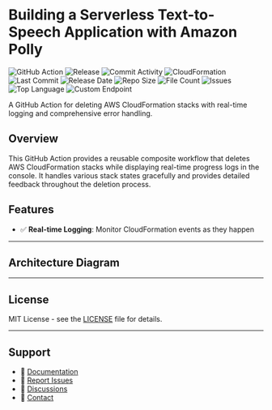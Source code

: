 # Building a Serverless Text-to-Speech Application with Amazon Polly

![GitHub Action](https://img.shields.io/badge/GitHub-Action-blue?logo=github)&nbsp;![Release](https://github.com/subhamay-bhattacharyya/2101-gen-ai-cft/actions/workflows/release.yaml/badge.svg)&nbsp;![Commit Activity](https://img.shields.io/github/commit-activity/t/subhamay-bhattacharyya/2101-gen-ai-cft)&nbsp;![CloudFormation](https://img.shields.io/badge/AWS-CloudFormation-orange?logo=amazonaws)&nbsp;![Last Commit](https://img.shields.io/github/last-commit/subhamay-bhattacharyya/2101-gen-ai-cft)&nbsp;![Release Date](https://img.shields.io/github/release-date/subhamay-bhattacharyya/2101-gen-ai-cft)&nbsp;![Repo Size](https://img.shields.io/github/repo-size/subhamay-bhattacharyya/2101-gen-ai-cft)&nbsp;![File Count](https://img.shields.io/github/directory-file-count/subhamay-bhattacharyya/2101-gen-ai-cft)&nbsp;![Issues](https://img.shields.io/github/issues/subhamay-bhattacharyya/2101-gen-ai-cft)&nbsp;![Top Language](https://img.shields.io/github/languages/top/subhamay-bhattacharyya/2101-gen-ai-cft)&nbsp;![Custom Endpoint](https://img.shields.io/endpoint?url=https://gist.githubusercontent.com/bsubhamay/4b88421ce091cd25826b7cd1e1f7d17a/raw/2101-gen-ai-cft.json?)


A GitHub Action for deleting AWS CloudFormation stacks with real-time logging and comprehensive error handling.

## Overview

This GitHub Action provides a reusable composite workflow that deletes AWS CloudFormation stacks while displaying real-time progress logs in the console. It handles various stack states gracefully and provides detailed feedback throughout the deletion process.

## Features

- ✅ **Real-time Logging**: Monitor CloudFormation events as they happen

---

## Architecture Diagram


---

## License

MIT License - see the [LICENSE](LICENSE) file for details.

---

## Support

- 📖 [Documentation](https://github.com/subhamay-bhattacharyya/2101-gen-ai-cft/wiki)
- 🐛 [Report Issues](https://github.com/subhamay-bhattacharyya/2101-gen-ai-cft/issues)
- 💬 [Discussions](https://github.com/subhamay-bhattacharyya/2101-gen-ai-cft/discussions)
- 📧 [Contact](mailto:support@subhamay.aws@gmail.com)
